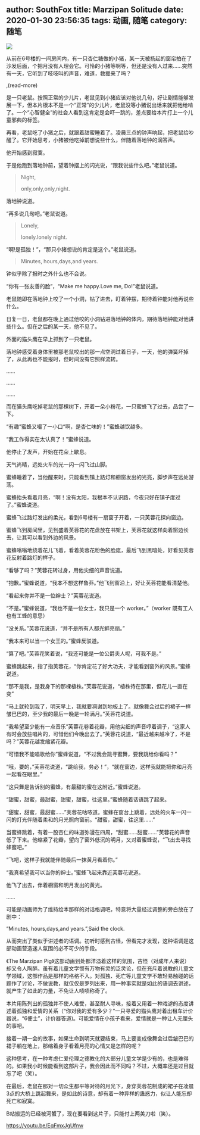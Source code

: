 author: SouthFox
title: Marzipan Solitude
date: 2020-01-30 23:56:35
tags: 动画, 随笔
category: 随笔
---

![](https://media.southfox.me/attachment/QmX1zANXfhKWaT8CxZZNMVdQAqsv9yQGjqQUaWjyRi9Jsy)

从前在6号楼的一间房间内，有一只杏仁糖做的小猪，某一天被扬起的窗帘拍在了沙发后面，个把月没有人理会它。可怜的小猪等啊等，但还是没有人过来……突然有一天，它听到了吱吱叫的声音，难道，救援来了吗？

,(read-more)

是一只老鼠。按照正常的少儿片，老鼠见到小猪应该对他说几句，好让剧情能够发展一下，但本片根本不是一个“正常”的少儿片，老鼠没等小猪说出话来就把他给啃了。一个“心智健全”的社会人看到这肯定是会吓一跳的，差点要给本片打上一个儿童邪典的标签。

 再看，老鼠吃了小猪之后，就跟着甜蜜睡着了。凌晨三点的钟声响起，把老鼠给吵醒了。它开始思考，小猪被他吃掉前想说些什么，伴随着落地钟的滴答声。

他开始感到寂寞。

于是他跑到落地钟前，望着钟摆上的闪光说，“跟我说些什么吧。”老鼠说道。

> Night,
>
> only,only,only,night.

落地钟说道。

“再多说几句吧。”老鼠说道。

> Lonely,
>
> lonely.lonely night.

“啊!是孤独！”，“那只小猪想说的肯定是这个。”老鼠说道。

> Minutes, hours,days,and years.

钟似乎除了报时之外什么也不会说。

“你有一张友善的脸”，“Make me happy.Love me, Do!”老鼠说道。

老鼠随即在落地钟上咬了一个小洞，钻了进去，盯着钟摆，期待着钟能对他再说些什么。

日复一日，老鼠都在晚上通过他咬的小洞钻进落地钟的体内，期待落地钟能对他讲些什么。但在之后的某一天，他不见了。

外面的猫头鹰在早上抓到了一只老鼠。

落地钟感受着身体里被那老鼠咬出的那一点空洞过着日子，一天，他的弹簧坏掉了，从此再也不能报时，但时间没有它照样流转。

 ……

 ……

 ……

而在猫头鹰吃掉老鼠的那棵树下，开着一朵小粉花，一只蜜蜂飞了过去，品尝了一下。

“有趣”蜜蜂又嘬了一小口“啊，是杏仁味的！”蜜蜂越饮越多。

“我工作得实在太认真了！”蜜蜂说道。

他停止了发声，开始在花朵上歇息。

天气尚晴，远处火车的光一闪一闪飞过山脚。

蜜蜂睡着了，当他醒来时，只能看到镇上路灯和橱窗发出的光亮，脚步声在远处游荡。

蜜蜂抬头看着月亮，“啊！没有太阳，我根本不认识路，今夜只好在镇子度过了。”蜜蜂说道。

蜜蜂飞过路灯发出的柔光，看到6号楼有一扇窗子开着，一只芙蓉花探向窗边。

蜜蜂飞到房间里，见到盛着芙蓉花的花盘放在书架上，芙蓉花就这样向着窗边长去，让其可以看到外边的风景。

蜜蜂嗡嗡地绕着花儿飞着，看着芙蓉花粉色的脸庞，最后飞到黑暗处，好看见芙蓉花反射着路灯的样子。

“看够了吗？”芙蓉花转过身，用他尖细的声音说道。

“抱歉。”蜜蜂说道，“我本不想这样鲁莽。”他飞到窗沿上，好让芙蓉花能看清楚他。

“看起来你并不是一位绅士？”芙蓉花说道。

“不是。”蜜蜂说道，“我也不是一位女士，我只是一个 worker。”（worker 既有工人也有工蜂的意思）

“没关系。”芙蓉花说道，“并不是所有人都光鲜亮丽。”

“我本来可以当一个女王的。”蜜蜂反驳道。

“算了吧。”芙蓉花笑着说，“我还可能是一位公爵夫人呢，可我不是。”

蜜蜂跳起来，指了指芙蓉花，“你肯定花了好大功夫，才能看到窗外的风景。”蜜蜂说道。

“那不是我，是我身下的那棵植株。”芙蓉花说道，“植株待在那里，但花儿一直在变”

“马上就轮到我了，明天早上，我就要凋谢到地板上了。就像舞会过后的裙子一样皱巴巴的，至少我的最后一晚是一轮满月。”芙蓉花说道。

“我希望至少能有一点音乐”芙蓉花卷着花瓣，用他尖细的声音哼着调子，“这家人有时会放些唱片的，可惜他们今晚出去了。”芙蓉花说道，“最近越来越冷了，不是吗？”芙蓉花越发缩紧花瓣。

“可惜我不能唱歌给你”蜜蜂说道，“不过我会跳寻蜜舞，要我跳给你看吗？”

“哦，要的，”芙蓉花说道，“跳给我，务必！”，“就在窗边，这样我就能把你和月亮一起看在眼里。”

“这只舞是告诉别的蜜蜂，有最甜的蜜在这附近。”蜜蜂说道。

“甜蜜，甜蜜，最甜蜜，甜蜜，甜蜜，往这里。”蜜蜂随着话语跳了起来。

“甜蜜，甜蜜，最甜蜜……”芙蓉花咕哝道。蜜蜂在窗台上跳着，远处的火车一闪一闪的灯光伴随着柔和的月光照向窗前。“甜蜜，甜蜜，往这里……”

当蜜蜂跳着，有着一股杏仁的味道弥漫在四周，“甜蜜……甜蜜……”芙蓉花的声音低了下来。他缩紧了花瓣，望向了窗外低沉的明月，又对着蜜蜂说，“飞出去寻找蜂蜜吧。”

“飞吧，这样子我就能伴随最后一抹黄月看着你。”

“我真希望我可以当你的绅士。”蜜蜂飞起来靠近芙蓉花说道。

他飞了出去，伴着橱窗和明月发出的黄光。

……

可能是动画师为了维持绘本那样的对话格调吧，特意将大量经过调整的旁白放在了剧中：

“Minutes, hours,days,and years.”,Said the clock.

从而突出了类似于讲述者的语调。初听时感到古怪，但看完才发现，这种语调是这部动画营造迷人氛围的必不可少的手段。

《The Marzipan Pig》这部动画到处都洋溢着这样的氛围，古怪（对成年人来说）却又令人陶醉。虽有着儿童文学惯有万物有灵的泛灵论，但在充斥着说教的儿童文学领域，这部作品是那样的格格不入。对孤独、死亡等儿童文学不敢轻易触碰的话题作了讨论，不做说教，就仅仅是罗列出来，用一种事实就是如此的语调去讲述，就产生了如此的力量，不免让人啧啧称奇了。

本片用陈列出的孤独并不使人难受，甚至耐人寻味，接着又用着一种戏谑的态度讲述着孤独和爱情的关系（“你对我的爱有多少？”一只寻爱的猫头鹰对着出租车计价器说，“6便士”，计价器答道)。可能爱情在小孩子看来，爱情就是一种让人无厘头的事吧。

接着一期一会的故事，如果生命到明天就要结束，马上要变成像舞会过后皱巴巴的裙子躺在地上，那缩着身子看着月亮的心情又是怎样的呢？

这种思考，在一种考虑仁爱伦理之德教化的大部分儿童文学是少有的，也是难得的。如果我小时候能看到这部片子，我会因此而不同吗？不过，大概率还是过目就忘了吧（笑）。

在最后，老鼠在那对一切众生都平等对待的月光下，身穿芙蓉花制成的裙子在凌晨3点的大桥上跳起舞来，是如此的诗意，却有着一种异样的蛊惑力，似让人能忘却死亡和寂寞。



B站搬运的已经被河蟹了，现在要看到这片子，只能付上两美刀啦（笑）。

 https://youtu.be/EqFmxJgUfnw